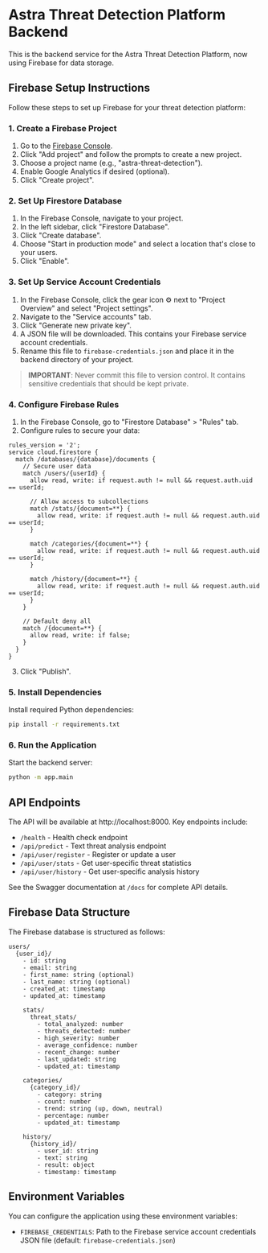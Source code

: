 # Astra Threat Detection Platform Backend

This is the backend service for the Astra Threat Detection Platform, now using Firebase for data storage.

## Firebase Setup Instructions

Follow these steps to set up Firebase for your threat detection platform:

### 1. Create a Firebase Project

1. Go to the [Firebase Console](https://console.firebase.google.com/).
2. Click "Add project" and follow the prompts to create a new project.
3. Choose a project name (e.g., "astra-threat-detection").
4. Enable Google Analytics if desired (optional).
5. Click "Create project".

### 2. Set Up Firestore Database

1. In the Firebase Console, navigate to your project.
2. In the left sidebar, click "Firestore Database".
3. Click "Create database".
4. Choose "Start in production mode" and select a location that's close to your users.
5. Click "Enable".

### 3. Set Up Service Account Credentials

1. In the Firebase Console, click the gear icon ⚙️ next to "Project Overview" and select "Project settings".
2. Navigate to the "Service accounts" tab.
3. Click "Generate new private key".
4. A JSON file will be downloaded. This contains your Firebase service account credentials.
5. Rename this file to `firebase-credentials.json` and place it in the backend directory of your project.

> **IMPORTANT**: Never commit this file to version control. It contains sensitive credentials that should be kept private.

### 4. Configure Firebase Rules

1. In the Firebase Console, go to "Firestore Database" > "Rules" tab.
2. Configure rules to secure your data:

```
rules_version = '2';
service cloud.firestore {
  match /databases/{database}/documents {
    // Secure user data
    match /users/{userId} {
      allow read, write: if request.auth != null && request.auth.uid == userId;
      
      // Allow access to subcollections
      match /stats/{document=**} {
        allow read, write: if request.auth != null && request.auth.uid == userId;
      }
      
      match /categories/{document=**} {
        allow read, write: if request.auth != null && request.auth.uid == userId;
      }
      
      match /history/{document=**} {
        allow read, write: if request.auth != null && request.auth.uid == userId;
      }
    }
    
    // Default deny all
    match /{document=**} {
      allow read, write: if false;
    }
  }
}
```

3. Click "Publish".

### 5. Install Dependencies

Install required Python dependencies:

```bash
pip install -r requirements.txt
```

### 6. Run the Application

Start the backend server:

```bash
python -m app.main
```

## API Endpoints

The API will be available at http://localhost:8000. Key endpoints include:

- `/health` - Health check endpoint
- `/api/predict` - Text threat analysis endpoint
- `/api/user/register` - Register or update a user
- `/api/user/stats` - Get user-specific threat statistics
- `/api/user/history` - Get user-specific analysis history

See the Swagger documentation at `/docs` for complete API details.

## Firebase Data Structure

The Firebase database is structured as follows:

```
users/
  {user_id}/
    - id: string
    - email: string
    - first_name: string (optional)
    - last_name: string (optional)
    - created_at: timestamp
    - updated_at: timestamp
    
    stats/
      threat_stats/
        - total_analyzed: number
        - threats_detected: number
        - high_severity: number
        - average_confidence: number
        - recent_change: number
        - last_updated: string
        - updated_at: timestamp
    
    categories/
      {category_id}/
        - category: string
        - count: number
        - trend: string (up, down, neutral)
        - percentage: number
        - updated_at: timestamp
    
    history/
      {history_id}/
        - user_id: string
        - text: string
        - result: object
        - timestamp: timestamp
```

## Environment Variables

You can configure the application using these environment variables:

- `FIREBASE_CREDENTIALS`: Path to the Firebase service account credentials JSON file (default: `firebase-credentials.json`) 